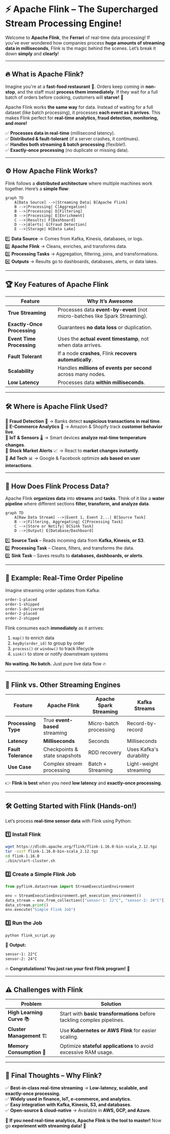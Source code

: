 # ⚡ **Apache Flink – The Supercharged Stream Processing Engine!**

Welcome to **Apache Flink**, the **Ferrari** of real-time data processing! If you've ever wondered how companies process **huge amounts of streaming data in milliseconds**, Flink is the magic behind the scenes. Let’s break it down **simply** and **clearly**!

---

## 🔥 **What is Apache Flink?**

Imagine you're at a **fast-food restaurant** 🚀. Orders keep coming in **non-stop**, and the staff must **process them immediately**. If they wait for a full batch of orders before cooking, customers will **starve!** 🥲

Apache Flink works **the same way** for data. Instead of waiting for a full dataset (like batch processing), it processes **each event as it arrives**. This makes Flink perfect for **real-time analytics, fraud detection, monitoring, and more!**

✅ **Processes data in real-time** (millisecond latency).  
✅ **Distributed & fault-tolerant** (if a server crashes, it continues).  
✅ **Handles both streaming & batch processing** (flexible!).  
✅ **Exactly-once processing** (no duplicate or missing data).

---

## ⚙️ **How Apache Flink Works?**

Flink follows a **distributed architecture** where multiple machines work together. Here’s a **simple flow**:

```mermaid
graph TD
    A[Data Source] -->|Streaming Data| B[Apache Flink]
    B -->|Processing| C[Aggregation]
    B -->|Processing| D[Filtering]
    B -->|Processing| E[Enrichment]
    C -->|Results| F[Dashboard]
    D -->|Alerts| G[Fraud Detection]
    E -->|Storage| H[Data Lake]
```

1️⃣ **Data Source** → Comes from Kafka, Kinesis, databases, or logs.  
2️⃣ **Apache Flink** → Cleans, enriches, and transforms data.  
3️⃣ **Processing Tasks** → Aggregation, filtering, joins, and transformations.  
4️⃣ **Outputs** → Results go to dashboards, databases, alerts, or data lakes.

---

## 🏆 **Key Features of Apache Flink**

| Feature                     | Why It’s Awesome                                                            |
| --------------------------- | --------------------------------------------------------------------------- |
| **True Streaming**          | Processes data **event-by-event** (not micro-batches like Spark Streaming). |
| **Exactly-Once Processing** | Guarantees **no data loss** or duplication.                                 |
| **Event Time Processing**   | Uses the **actual event timestamp**, not when data arrives.                 |
| **Fault Tolerant**          | If a node **crashes**, Flink **recovers automatically**.                    |
| **Scalability**             | Handles **millions of events per second** across many nodes.                |
| **Low Latency**             | Processes data **within milliseconds**.                                     |

---

## 🛠 **Where is Apache Flink Used?**

🔹 **Fraud Detection** 🏦 → Banks detect **suspicious transactions in real time**.  
🔹 **E-Commerce Analytics** 🛒 → Amazon & Shopify track **customer behavior live**.  
🔹 **IoT & Sensors** 🌡️ → Smart devices **analyze real-time temperature changes**.  
🔹 **Stock Market Alerts** 📈 → React to **market changes instantly**.  
🔹 **Ad Tech** 📊 → Google & Facebook optimize **ads based on user interactions**.

---

## 🚀 **How Does Flink Process Data?**

Apache Flink **organizes data** into **streams** and **tasks**. Think of it like a **water pipeline** where different sections **filter, transform, and analyze data**.

```mermaid
graph TD
    A[Raw Data Stream] -->|Event 1, Event 2...| B[Source Task]
    B -->|Filtering, Aggregating| C[Processing Task]
    C -->|Store or Notify| D[Sink Task]
    D -->|Output| E[Database/Dashboard]
```

1️⃣ **Source Task** – Reads incoming data from **Kafka, Kinesis, or S3**.  
2️⃣ **Processing Task** – Cleans, filters, and transforms the data.  
3️⃣ **Sink Task** – Saves results to **databases, dashboards, or alerts**.

---

## 💬 Example: Real-Time Order Pipeline

Imagine streaming order updates from Kafka:

```txt
order-1-placed
order-1-shipped
order-1-delivered
order-2-placed
order-2-shipped
```

Flink consumes each **immediately** as it arrives:

1. `map()` to enrich data
2. `keyBy(order_id)` to group by order
3. `process()` or `window()` to track lifecycle
4. `sink()` to store or notify downstream systems

**No waiting. No batch.** Just pure live data flow 🔥

---

## 🎯 **Flink vs. Other Streaming Engines**

| Feature             | Apache Flink                   | Apache Spark Streaming | Kafka Streams           |
| ------------------- | ------------------------------ | ---------------------- | ----------------------- |
| **Processing Type** | True **event-based** streaming | Micro-batch processing | Record-by-record        |
| **Latency**         | **Milliseconds**               | Seconds                | Milliseconds            |
| **Fault Tolerance** | Checkpoints & state snapshots  | RDD recovery           | Uses Kafka's durability |
| **Use Case**        | Complex stream processing      | Batch + Streaming      | Light-weight streaming  |

👉 **Flink is best** when you need **low latency** and **exactly-once processing**.

---

## 🛠 **Getting Started with Flink** (Hands-on!)

Let’s process **real-time sensor data** with Flink using Python:

### **1️⃣ Install Flink**

```sh
wget https://dlcdn.apache.org/flink/flink-1.16.0-bin-scala_2.12.tgz
tar -xvzf flink-1.16.0-bin-scala_2.12.tgz
cd flink-1.16.0
./bin/start-cluster.sh
```

### **2️⃣ Create a Simple Flink Job**

```python
from pyflink.datastream import StreamExecutionEnvironment

env = StreamExecutionEnvironment.get_execution_environment()
data_stream = env.from_collection(["sensor-1: 22°C", "sensor-2: 24°C"])
data_stream.print()
env.execute("Simple Flink Job")
```

### **3️⃣ Run the Job**

```sh
python flink_script.py
```

📌 **Output:**

```txt
sensor-1: 22°C
sensor-2: 24°C
```

🔥 **Congratulations! You just ran your first Flink program!** 🎉

---

## ⚠️ **Challenges with Flink**

| Problem                    | Solution                                                                |
| -------------------------- | ----------------------------------------------------------------------- |
| **High Learning Curve** 📚 | Start with **basic transformations** before tackling complex pipelines. |
| **Cluster Management** 🏗️  | Use **Kubernetes or AWS Flink** for easier scaling.                     |
| **Memory Consumption** 💾  | Optimize **stateful applications** to avoid excessive RAM usage.        |

---

## 🎯 **Final Thoughts – Why Flink?**

✅ **Best-in-class real-time streaming** → **Low-latency, scalable, and exactly-once processing.**  
✅ **Widely used in finance, IoT, e-commerce, and analytics.**  
✅ **Easy integration with Kafka, Kinesis, S3, and databases.**  
✅ **Open-source & cloud-native** → Available in **AWS, GCP, and Azure**.

🚀 **If you need real-time analytics, Apache Flink is the tool to master!** Now go **experiment with streaming data!** 🎉

